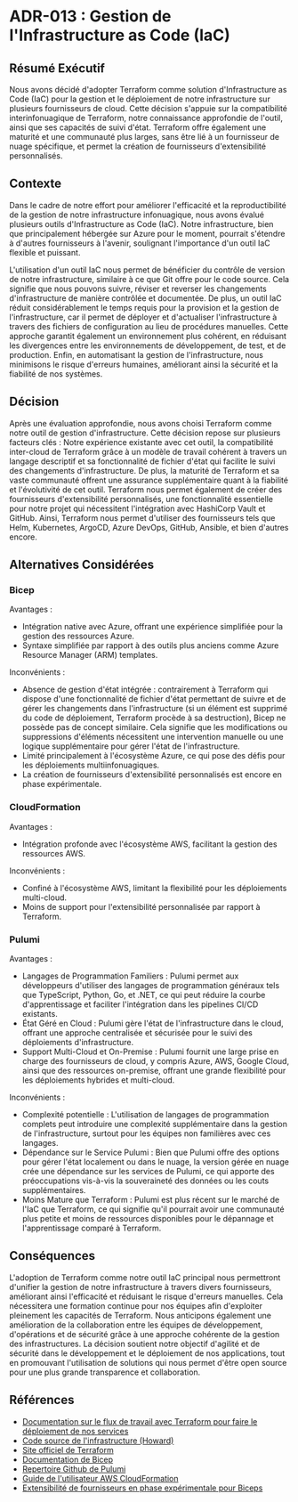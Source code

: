# ADR-013 : Gestion de l'Infrastructure as Code (IaC)

## Résumé Exécutif

Nous avons décidé d'adopter Terraform comme solution d'Infrastructure as Code
(IaC) pour la gestion et le déploiement de notre infrastructure sur plusieurs
fournisseurs de cloud. Cette décision s'appuie sur la compatibilité
interinfonuagique de Terraform, notre connaissance approfondie de l'outil, ainsi
que ses capacités de suivi d'état. Terraform offre également une maturité et une
communauté plus larges, sans être lié à un fournisseur de nuage spécifique, et
permet la création de fournisseurs d'extensibilité personnalisés.

## Contexte

Dans le cadre de notre effort pour améliorer l'efficacité et la reproductibilité
de la gestion de notre infrastructure infonuagique, nous avons évalué plusieurs
outils d'Infrastructure as Code (IaC). Notre infrastructure, bien que
principalement hébergée sur Azure pour le moment, pourrait s'étendre à d'autres
fournisseurs à l'avenir, soulignant l'importance d'un outil IaC flexible et
puissant.

L'utilisation d'un outil IaC nous permet de bénéficier du contrôle de version de
notre infrastructure, similaire à ce que Git offre pour le code source. Cela
signifie que nous pouvons suivre, réviser et reverser les changements
d'infrastructure de manière contrôlée et documentée. De plus, un outil IaC
réduit considérablement le temps requis pour la provision et la gestion de
l'infrastructure, car il permet de déployer et d'actualiser l'infrastructure à
travers des fichiers de configuration au lieu de procédures manuelles. Cette
approche garantit également un environnement plus cohérent, en réduisant les
divergences entre les environnements de développement, de test, et de
production. Enfin, en automatisant la gestion de l'infrastructure, nous
minimisons le risque d'erreurs humaines, améliorant ainsi la sécurité et la
fiabilité de nos systèmes.

## Décision

Après une évaluation approfondie, nous avons choisi Terraform comme notre outil
de gestion d'infrastructure. Cette décision repose sur plusieurs facteurs clés :
Notre expérience existante avec cet outil, la compatibilité inter-cloud de
Terraform grâce à un modèle de travail cohérent à travers un langage descriptif
et sa fonctionnalité de fichier d'état qui facilite le suivi des changements
d'infrastructure. De plus, la maturité de Terraform et sa vaste communauté
offrent une assurance supplémentaire quant à la fiabilité et l'évolutivité de
cet outil. Terraform nous permet également de créer des fournisseurs
d'extensibilité personnalisés, une fonctionnalité essentielle pour notre projet
qui nécessitent l'intégration avec HashiCorp Vault et GitHub. Ainsi, Terraform
nous permet d'utiliser des fournisseurs tels que Helm, Kubernetes, ArgoCD, Azure
DevOps, GitHub, Ansible, et bien d'autres encore.

## Alternatives Considérées

### Bicep

Avantages :

- Intégration native avec Azure, offrant une expérience simplifiée pour la
  gestion des ressources Azure.
- Syntaxe simplifiée par rapport à des outils plus anciens comme Azure Resource
  Manager (ARM) templates.

Inconvénients :

- Absence de gestion d'état intégrée : contrairement à Terraform qui dispose
  d'une fonctionnalité de fichier d'état permettant de suivre et de gérer les
  changements dans l'infrastructure (si un élément est supprimé du code de
  déploiement, Terraform procède à sa destruction), Bicep ne possède pas de
  concept similaire. Cela signifie que les modifications ou suppressions
  d'éléments nécessitent une intervention manuelle ou une logique supplémentaire
  pour gérer l'état de l'infrastructure.
- Limité principalement à l'écosystème Azure, ce qui pose des défis pour les
déploiements multiinfonuagiques.
- La création de fournisseurs d'extensibilité personnalisés est encore en phase
  expérimentale.

### CloudFormation

Avantages :

- Intégration profonde avec l'écosystème AWS, facilitant la gestion des
  ressources AWS.

Inconvénients :

- Confiné à l'écosystème AWS, limitant la flexibilité pour les déploiements
  multi-cloud.
- Moins de support pour l'extensibilité personnalisée par rapport à Terraform.

### Pulumi

Avantages :

- Langages de Programmation Familiers : Pulumi permet aux développeurs
  d'utiliser des langages de programmation généraux tels que TypeScript, Python,
  Go, et .NET, ce qui peut réduire la courbe d'apprentissage et faciliter
  l'intégration dans les pipelines CI/CD existants.
- État Géré en Cloud : Pulumi gère l'état de l'infrastructure dans le cloud,
  offrant une approche centralisée et sécurisée pour le suivi des déploiements
  d'infrastructure.
- Support Multi-Cloud et On-Premise : Pulumi fournit une large prise en charge
  des fournisseurs de cloud, y compris Azure, AWS, Google Cloud, ainsi que des
  ressources on-premise, offrant une grande flexibilité pour les déploiements
  hybrides et multi-cloud.

Inconvénients :

- Complexité potentielle : L'utilisation de langages de programmation complets
  peut introduire une complexité supplémentaire dans la gestion de
  l'infrastructure, surtout pour les équipes non familières avec ces langages.
- Dépendance sur le Service Pulumi : Bien que Pulumi offre des options pour
  gérer l'état localement ou dans le nuage, la version gérée en nuage crée une
  dépendance sur les services de Pulumi, ce qui apporte des préoccupations
  vis-à-vis la souveraineté des données ou les couts supplémentaires.
- Moins Mature que Terraform : Pulumi est plus récent sur le marché de l'IaC que
  Terraform, ce qui signifie qu'il pourrait avoir une communauté plus petite et
  moins de ressources disponibles pour le dépannage et l'apprentissage comparé à
  Terraform.

## Conséquences

L'adoption de Terraform comme notre outil IaC principal nous permettront
d'unifier la gestion de notre infrastructure à travers divers fournisseurs,
améliorant ainsi l'efficacité et réduisant le risque d'erreurs manuelles. Cela
nécessitera une formation continue pour nos équipes afin d'exploiter pleinement
les capacités de Terraform. Nous anticipons également une amélioration de la
collaboration entre les équipes de développement, d'opérations et de sécurité
grâce à une approche cohérente de la gestion des infrastructures. La décision
soutient notre objectif d'agilité et de sécurité dans le développement et le
déploiement de nos applications, tout en promouvant l'utilisation de solutions
qui nous permet d'être open source pour une plus grande transparence et
collaboration.

## Références

- [Documentation sur le flux de travail avec Terraform pour faire le déploiement
  de nos
  services](https://github.com/ai-cfia/howard/blob/main/docs/terraform-workflow.md)
- [Code source de l'infrastructure
  (Howard)](https://github.com/ai-cfia/howard/tree/main/terraform)
- [Site officiel de Terraform](https://www.terraform.io/)
- [Documentation de
  Bicep](https://learn.microsoft.com/en-us/azure/azure-resource-manager/bicep/)
- [Repertoire Github de Pulumi](https://github.com/pulumi/pulumi)
- [Guide de l'utilisateur AWS
  CloudFormation](https://docs.aws.amazon.com/cloudformation/)
- [Extensibilité de fournisseurs en phase expérimentale pour
Biceps](https://learn.microsoft.com/en-us/azure/azure-resource-manager/bicep/bicep-import#import-namespaces-and-extensibility-providers-preview)
